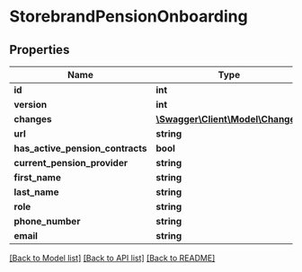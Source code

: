# StorebrandPensionOnboarding

## Properties
Name | Type | Description | Notes
------------ | ------------- | ------------- | -------------
**id** | **int** |  | [optional] 
**version** | **int** |  | [optional] 
**changes** | [**\Swagger\Client\Model\Change[]**](Change.md) |  | [optional] 
**url** | **string** |  | [optional] 
**has_active_pension_contracts** | **bool** |  | 
**current_pension_provider** | **string** |  | 
**first_name** | **string** |  | [optional] 
**last_name** | **string** |  | [optional] 
**role** | **string** |  | 
**phone_number** | **string** |  | [optional] 
**email** | **string** |  | [optional] 

[[Back to Model list]](../README.md#documentation-for-models) [[Back to API list]](../README.md#documentation-for-api-endpoints) [[Back to README]](../README.md)


